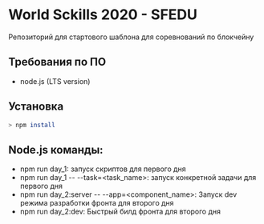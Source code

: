 # World Sckills 2020 - SFEDU

Репозиторий для стартового шаблона для соревнований по блокчейну

## Требования по ПО

- node.js (LTS version)

## Установка

```bash
> npm install
```

## Node.js команды:

- npm run day_1: запуск скриптов для первого дня
- npm run day_1 -- --task=<task_name>: запуск конкретной задачи для первого дня
- npm run day_2:server -- --app=<component_name>: Запуск dev режима разработки фронта для второго дня
- npm run day_2:dev: Быстрый билд фронта для второго дня
